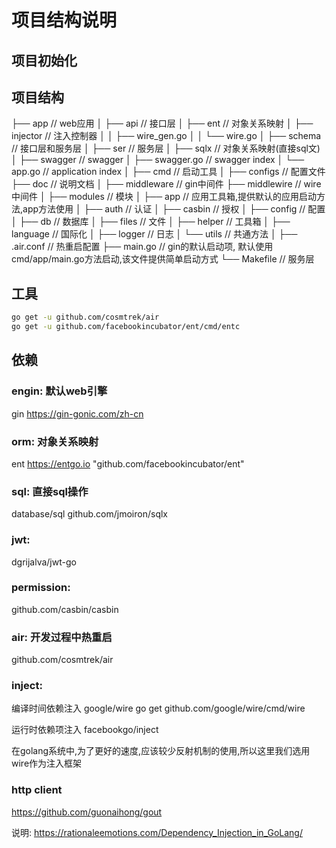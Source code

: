 # 项目结构说明

## 项目初始化

## 项目结构

 ├── app                         // web应用
 │   ├── api                     // 接口层
 │   ├── ent                     // 对象关系映射
 │   ├── injector                // 注入控制器
 │   │   ├── wire_gen.go
 │   │   └── wire.go
 │   ├── schema                  // 接口层和服务层
 │   ├── ser                     // 服务层
 │   ├── sqlx                    // 对象关系映射(直接sql文)
 │   ├── swagger                 // swagger
 │   ├── swagger.go              // swagger index
 │   └── app.go                  // application index
 │
 ├── cmd                         // 启动工具
 │
 ├── configs                     // 配置文件
 ├── doc                         // 说明文档
 │
 ├── middleware                  // gin中间件
 ├── middlewire                  // wire中间件
 │
 ├── modules                     // 模块
 │   ├── app                     // 应用工具箱,提供默认的应用启动方法,app方法使用
 │   ├── auth                    // 认证
 │   ├── casbin                  // 授权
 │   ├── config                  // 配置
 │   ├── db                      // 数据库
 │   ├── files                   // 文件
 │   ├── helper                  // 工具箱
 │   ├── language                // 国际化
 │   ├── logger                  // 日志
 │   └── utils                   // 共通方法
 │
 ├── .air.conf                   // 热重启配置
 ├── main.go                     // gin的默认启动项, 默认使用cmd/app/main.go方法启动,该文件提供简单启动方式
 └── Makefile                    // 服务层

## 工具
```sh
go get -u github.com/cosmtrek/air
go get -u github.com/facebookincubator/ent/cmd/entc
```
## 依赖
### engin:  默认web引擎
gin https://gin-gonic.com/zh-cn

### orm: 对象关系映射
ent https://entgo.io
"github.com/facebookincubator/ent"

### sql: 直接sql操作
database/sql
github.com/jmoiron/sqlx

### jwt:
dgrijalva/jwt-go

### permission:
github.com/casbin/casbin

### air: 开发过程中热重启
github.com/cosmtrek/air

### inject:
编译时间依赖注入
google/wire
go get github.com/google/wire/cmd/wire

运行时依赖项注入
facebookgo/inject

在golang系统中,为了更好的速度,应该较少反射机制的使用,所以这里我们选用wire作为注入框架

### http client
https://github.com/guonaihong/gout

说明:
https://rationaleemotions.com/Dependency_Injection_in_GoLang/